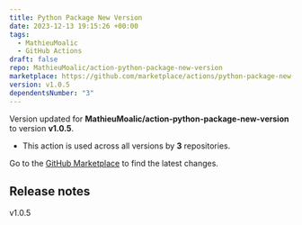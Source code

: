 ```yaml
---
title: Python Package New Version
date: 2023-12-13 19:15:26 +00:00
tags:
  - MathieuMoalic
  - GitHub Actions
draft: false
repo: MathieuMoalic/action-python-package-new-version
marketplace: https://github.com/marketplace/actions/python-package-new-version
version: v1.0.5
dependentsNumber: "3"
---
```



Version updated for **MathieuMoalic/action-python-package-new-version** to version **v1.0.5**.
- This action is used across all versions by **3** repositories.

Go to the [GitHub Marketplace](https://github.com/marketplace/actions/python-package-new-version) to find the latest changes.

## Release notes

v1.0.5
